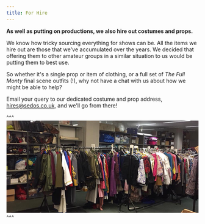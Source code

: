 ```yaml
---
title: For Hire
---
```

**As well as putting on productions, we also hire out costumes and props.** 

We know how tricky sourcing everything for shows can be. All the items we hire out are those that we've accumulated over the years. We decided that offering them to other amateur groups in a similar situation to us would be putting them to best use. 

So whether it's a single prop or item of clothing, or a full set of *The Full Monty* final scene outfits (!), why not have a chat with us about how we might be able to help? 

Email your query to our dedicated costume and prop address, [hires@sedos.co.uk](hires@sedos.co.uk), and we'll go from there!

^^^ ![](/assets/costunmes.jpg) 
^^^